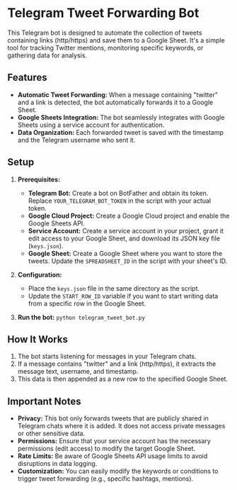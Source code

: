 # Telegram Tweet Forwarding Bot

This Telegram bot is designed to automate the collection of tweets containing links (http/https) and save them to a Google Sheet. It's a simple tool for tracking Twitter mentions, monitoring specific keywords, or gathering data for analysis.

## Features

* **Automatic Tweet Forwarding:** When a message containing "twitter" and a link is detected, the bot automatically forwards it to a Google Sheet.
* **Google Sheets Integration:** The bot seamlessly integrates with Google Sheets using a service account for authentication.
* **Data Organization:** Each forwarded tweet is saved with the timestamp and the Telegram username who sent it.

## Setup

1. **Prerequisites:**
   - **Telegram Bot:** Create a bot on BotFather and obtain its token. Replace `YOUR_TELEGRAM_BOT_TOKEN` in the script with your actual token.
   - **Google Cloud Project:** Create a Google Cloud project and enable the Google Sheets API.
   - **Service Account:** Create a service account in your project, grant it edit access to your Google Sheet, and download its JSON key file (`keys.json`).
   - **Google Sheet:** Create a Google Sheet where you want to store the tweets. Update the `SPREADSHEET_ID` in the script with your sheet's ID.

2. **Configuration:**
   - Place the `keys.json` file in the same directory as the script.
   - Update the `START_ROW_ID` variable if you want to start writing data from a specific row in the Google Sheet.

3. **Run the bot:** `python telegram_tweet_bot.py` 

## How It Works

1. The bot starts listening for messages in your Telegram chats.
2. If a message contains "twitter" and a link (http/https), it extracts the message text, username, and timestamp.
3. This data is then appended as a new row to the specified Google Sheet.

## Important Notes

* **Privacy:** This bot only forwards tweets that are publicly shared in Telegram chats where it is added. It does not access private messages or other sensitive data.
* **Permissions:** Ensure that your service account has the necessary permissions (edit access) to modify the target Google Sheet.
* **Rate Limits:** Be aware of Google Sheets API usage limits to avoid disruptions in data logging.
* **Customization:** You can easily modify the keywords or conditions to trigger tweet forwarding (e.g., specific hashtags, mentions).
